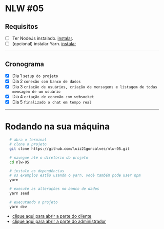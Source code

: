 # NLW #05

## Requisitos
- [ ] Ter NodeJs instalado. [instalar](https://nodejs.org/en/download/).
- [ ] (opcional) instalar Yarn. [instalar](https://classic.yarnpkg.com/en/docs/install/)

---

## Cronograma
- [x] Dia 1 `setup do projeto`
- [x] Dia 2 `conexão com banco de dados`
- [x] Dia 3 `criação de usuários, criação de mensagens e listagem de todas mensagem de um usuário`
- [x] Dia 4 `criação de conexão com websocket`
- [x] Dia 5 `finalizado o chat em tempo real`

---

# Rodando na sua máquina

```bash
  # abra o terminal
  # clone o projeto
  git clone https://github.com/luiz21goncalves/nlw-05.git

  # navegue até o diretório do projeto
  cd nlw-05

  # instale as dependências
  # os exemplos estão usando o yarn, você também pode user npm
  yarn

  # execute as alterações no banco de dados
  yarn seed

  # executando o projeto
  yarn dev
```

- [clique aqui para abrir a parte do cliente](http://localhost:3333/pages/client)
- [clique aqui para abrir a parte do administrador](http://localhost:3333/pages/admin)
